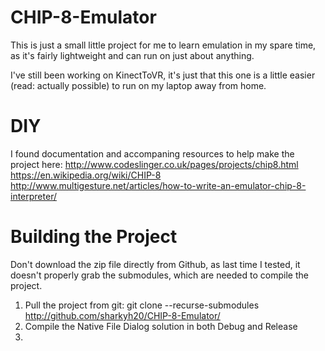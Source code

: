 # CHIP-8-Emulator
This is just a small little project for me to learn emulation in my spare time, as it's fairly lightweight and can run on just about anything.

I've still been working on KinectToVR, it's just that this one is a little easier (read: actually possible) to run on my laptop away from home.

# DIY
I found documentation and accompaning resources to help make the project here:
http://www.codeslinger.co.uk/pages/projects/chip8.html
https://en.wikipedia.org/wiki/CHIP-8
http://www.multigesture.net/articles/how-to-write-an-emulator-chip-8-interpreter/

# Building the Project
Don't download the zip file directly from Github, as last time I tested, it doesn't properly grab the submodules, which are needed to compile the project.

1. Pull the project from git: git clone --recurse-submodules http://github.com/sharkyh20/CHIP-8-Emulator/
1. Compile the Native File Dialog solution in both Debug and Release
1. 
